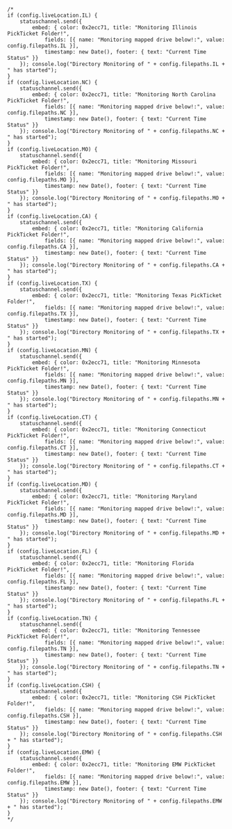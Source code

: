     /*
    if (config.liveLocation.IL) { 
        statuschannel.send({
            embed: { color: 0x2ecc71, title: "Monitoring Illinois PickTicket Folder!",
                fields: [{ name: "Monitoring mapped drive below!:", value: config.filepaths.IL }],
                timestamp: new Date(), footer: { text: "Current Time Status" }}
        }); console.log("Directory Monitoring of " + config.filepaths.IL + " has started");
    }
    if (config.liveLocation.NC) { 
        statuschannel.send({
            embed: { color: 0x2ecc71, title: "Monitoring North Carolina PickTicket Folder!",
                fields: [{ name: "Monitoring mapped drive below!:", value: config.filepaths.NC }],
                timestamp: new Date(), footer: { text: "Current Time Status" }}
        }); console.log("Directory Monitoring of " + config.filepaths.NC + " has started");
    }
    if (config.liveLocation.MO) { 
        statuschannel.send({
            embed: { color: 0x2ecc71, title: "Monitoring Missouri PickTicket Folder!",
                fields: [{ name: "Monitoring mapped drive below!:", value: config.filepaths.MO }],
                timestamp: new Date(), footer: { text: "Current Time Status" }}
        }); console.log("Directory Monitoring of " + config.filepaths.MO + " has started");
    }
    if (config.liveLocation.CA) { 
        statuschannel.send({
            embed: { color: 0x2ecc71, title: "Monitoring California PickTicket Folder!",
                fields: [{ name: "Monitoring mapped drive below!:", value: config.filepaths.CA }],
                timestamp: new Date(), footer: { text: "Current Time Status" }}
        }); console.log("Directory Monitoring of " + config.filepaths.CA + " has started");
    }
    if (config.liveLocation.TX) { 
        statuschannel.send({
            embed: { color: 0x2ecc71, title: "Monitoring Texas PickTicket Folder!",
                fields: [{ name: "Monitoring mapped drive below!:", value: config.filepaths.TX }],
                timestamp: new Date(), footer: { text: "Current Time Status" }}
        }); console.log("Directory Monitoring of " + config.filepaths.TX + " has started");
    }
    if (config.liveLocation.MN) { 
        statuschannel.send({
            embed: { color: 0x2ecc71, title: "Monitoring Minnesota PickTicket Folder!",
                fields: [{ name: "Monitoring mapped drive below!:", value: config.filepaths.MN }],
                timestamp: new Date(), footer: { text: "Current Time Status" }}
        }); console.log("Directory Monitoring of " + config.filepaths.MN + " has started");
    }
    if (config.liveLocation.CT) { 
        statuschannel.send({
            embed: { color: 0x2ecc71, title: "Monitoring Connecticut PickTicket Folder!",
                fields: [{ name: "Monitoring mapped drive below!:", value: config.filepaths.CT }],
                timestamp: new Date(), footer: { text: "Current Time Status" }}
        }); console.log("Directory Monitoring of " + config.filepaths.CT + " has started");
    }
    if (config.liveLocation.MD) { 
        statuschannel.send({
            embed: { color: 0x2ecc71, title: "Monitoring Maryland PickTicket Folder!",
                fields: [{ name: "Monitoring mapped drive below!:", value: config.filepaths.MD }],
                timestamp: new Date(), footer: { text: "Current Time Status" }}
        }); console.log("Directory Monitoring of " + config.filepaths.MD + " has started");
    }
    if (config.liveLocation.FL) { 
        statuschannel.send({
            embed: { color: 0x2ecc71, title: "Monitoring Florida PickTicket Folder!",
                fields: [{ name: "Monitoring mapped drive below!:", value: config.filepaths.FL }],
                timestamp: new Date(), footer: { text: "Current Time Status" }}
        }); console.log("Directory Monitoring of " + config.filepaths.FL + " has started");
    }
    if (config.liveLocation.TN) { 
        statuschannel.send({
            embed: { color: 0x2ecc71, title: "Monitoring Tennessee PickTicket Folder!",
                fields: [{ name: "Monitoring mapped drive below!:", value: config.filepaths.TN }],
                timestamp: new Date(), footer: { text: "Current Time Status" }}
        }); console.log("Directory Monitoring of " + config.filepaths.TN + " has started");
    }
    if (config.liveLocation.CSH) { 
        statuschannel.send({
            embed: { color: 0x2ecc71, title: "Monitoring CSH PickTicket Folder!",
                fields: [{ name: "Monitoring mapped drive below!:", value: config.filepaths.CSH }],
                timestamp: new Date(), footer: { text: "Current Time Status" }}
        }); console.log("Directory Monitoring of " + config.filepaths.CSH + " has started");
    }
    if (config.liveLocation.EMW) { 
        statuschannel.send({
            embed: { color: 0x2ecc71, title: "Monitoring EMW PickTicket Folder!",
                fields: [{ name: "Monitoring mapped drive below!:", value: config.filepaths.EMW }],
                timestamp: new Date(), footer: { text: "Current Time Status" }}
        }); console.log("Directory Monitoring of " + config.filepaths.EMW + " has started");
    }
    */